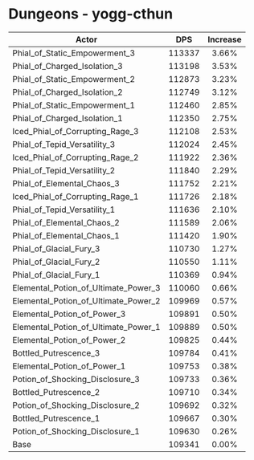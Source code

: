 # Dungeons - yogg-cthun
| Actor | DPS | Increase |
|---|:---:|:---:|
|Phial_of_Static_Empowerment_3|113337|3.66%|
|Phial_of_Charged_Isolation_3|113198|3.53%|
|Phial_of_Static_Empowerment_2|112873|3.23%|
|Phial_of_Charged_Isolation_2|112749|3.12%|
|Phial_of_Static_Empowerment_1|112460|2.85%|
|Phial_of_Charged_Isolation_1|112350|2.75%|
|Iced_Phial_of_Corrupting_Rage_3|112108|2.53%|
|Phial_of_Tepid_Versatility_3|112024|2.45%|
|Iced_Phial_of_Corrupting_Rage_2|111922|2.36%|
|Phial_of_Tepid_Versatility_2|111840|2.29%|
|Phial_of_Elemental_Chaos_3|111752|2.21%|
|Iced_Phial_of_Corrupting_Rage_1|111726|2.18%|
|Phial_of_Tepid_Versatility_1|111636|2.10%|
|Phial_of_Elemental_Chaos_2|111589|2.06%|
|Phial_of_Elemental_Chaos_1|111420|1.90%|
|Phial_of_Glacial_Fury_3|110730|1.27%|
|Phial_of_Glacial_Fury_2|110550|1.11%|
|Phial_of_Glacial_Fury_1|110369|0.94%|
|Elemental_Potion_of_Ultimate_Power_3|110060|0.66%|
|Elemental_Potion_of_Ultimate_Power_2|109969|0.57%|
|Elemental_Potion_of_Power_3|109891|0.50%|
|Elemental_Potion_of_Ultimate_Power_1|109889|0.50%|
|Elemental_Potion_of_Power_2|109825|0.44%|
|Bottled_Putrescence_3|109784|0.41%|
|Elemental_Potion_of_Power_1|109753|0.38%|
|Potion_of_Shocking_Disclosure_3|109733|0.36%|
|Bottled_Putrescence_2|109710|0.34%|
|Potion_of_Shocking_Disclosure_2|109692|0.32%|
|Bottled_Putrescence_1|109667|0.30%|
|Potion_of_Shocking_Disclosure_1|109630|0.26%|
|Base|109341|0.00%|

